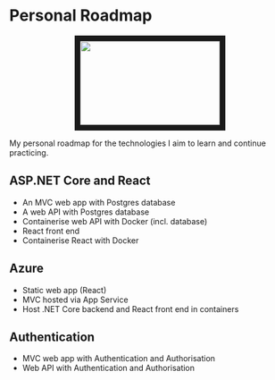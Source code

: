 # Personal Roadmap

<p align="center">
<img src="https://t4.ftcdn.net/jpg/04/34/50/45/360_F_434504568_fsXJyj5tiFDutTjZYD4vaWrjCUKaAMRg.jpg" width="250" height="150" border="10"/>
</p>

My personal roadmap for the technologies I aim to learn and continue practicing.

## ASP.NET Core and React
- An MVC web app with Postgres database
- A web API with Postgres database
- Containerise web API with Docker (incl. database)
- React front end
- Containerise React with Docker

## Azure
- Static web app (React)
- MVC hosted via App Service
- Host .NET Core backend and React front end in containers

## Authentication
- MVC web app with Authentication and Authorisation
- Web API with Authentication and Authorisation
